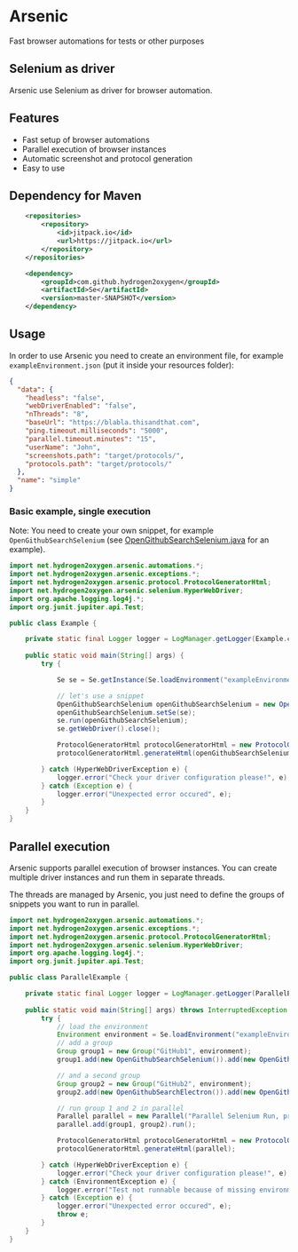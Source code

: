 # Arsenic

Fast browser automations for tests or other purposes

## Selenium as driver

Arsenic use Selenium as driver for browser automation.

## Features
* Fast setup of browser automations
* Parallel execution of browser instances
* Automatic screenshot and protocol generation
* Easy to use

## Dependency for Maven

```xml
    <repositories>
        <repository>
            <id>jitpack.io</id>
            <url>https://jitpack.io</url>
        </repository>
    </repositories>

    <dependency>
        <groupId>com.github.hydrogen2oxygen</groupId>
        <artifactId>Se</artifactId>
        <version>master-SNAPSHOT</version>
    </dependency>
```

## Usage
In order to use Arsenic you need to create an environment file, for example `exampleEnvironment.json` (put it inside your resources folder):
```json
{
  "data": {
    "headless": "false",
    "webDriverEnabled": "false",
    "nThreads": "8",
    "baseUrl": "https://blabla.thisandthat.com",
    "ping.timeout.milliseconds": "5000",
    "parallel.timeout.minutes": "15",
    "userName": "John",
    "screenshots.path": "target/protocols/",
    "protocols.path": "target/protocols/"
  },
  "name": "simple"
}
```

### Basic example, single execution

Note: You need to create your own snippet, for example `OpenGithubSearchSelenium` (see [OpenGithubSearchSelenium.java](src/test/java/com/github/hydrogen2oxygen/arsenic/snippets/OpenGithubSearchSelenium.java) for an example).
```java
import net.hydrogen2oxygen.arsenic.automations.*;
import net.hydrogen2oxygen.arsenic.exceptions.*;
import net.hydrogen2oxygen.arsenic.protocol.ProtocolGeneratorHtml;
import net.hydrogen2oxygen.arsenic.selenium.HyperWebDriver;
import org.apache.logging.log4j.*;
import org.junit.jupiter.api.Test;

public class Example {

    private static final Logger logger = LogManager.getLogger(Example.class);
    
    public static void main(String[] args) {
        try {

            Se se = Se.getInstance(Se.loadEnvironment("exampleEnvironment.json"), HyperWebDriver.DriverTypes.LOCAL_CHROME);

            // let's use a snippet
            OpenGithubSearchSelenium openGithubSearchSelenium = new OpenGithubSearchSelenium();
            openGithubSearchSelenium.setSe(se);
            se.run(openGithubSearchSelenium);
            se.getWebDriver().close();

            ProtocolGeneratorHtml protocolGeneratorHtml = new ProtocolGeneratorHtml();
            protocolGeneratorHtml.generateHtml(openGithubSearchSelenium);

        } catch (HyperWebDriverException e) {
            logger.error("Check your driver configuration please!", e);
        } catch (Exception e) {
            logger.error("Unexpected error occured", e);
        }
    }
}
```

## Parallel execution

Arsenic supports parallel execution of browser instances. You can create multiple driver instances and run them in separate threads.

The threads are managed by Arsenic, you just need to define the groups of snippets you want to run in parallel.

```java
import net.hydrogen2oxygen.arsenic.automations.*;
import net.hydrogen2oxygen.arsenic.exceptions.*;
import net.hydrogen2oxygen.arsenic.protocol.ProtocolGeneratorHtml;
import net.hydrogen2oxygen.arsenic.selenium.HyperWebDriver;
import org.apache.logging.log4j.*;
import org.junit.jupiter.api.Test;

public class ParallelExample {

    private static final Logger logger = LogManager.getLogger(ParallelExample.class);
    
    public static void main(String[] args) throws InterruptedException {
        try {
            // load the environment
            Environment environment = Se.loadEnvironment("exampleEnvironment.json");
            // add a group
            Group group1 = new Group("GitHub1", environment);
            group1.add(new OpenGithubSearchSelenium()).add(new OpenGithubSearchHydrogen2oxygen());

            // and a second group
            Group group2 = new Group("GitHub2", environment);
            group2.add(new OpenGithubSearchElectron()).add(new OpenGithubSearchSpringBoot());

            // run group 1 and 2 in parallel
            Parallel parallel = new Parallel("Parallel Selenium Run, prove of concept", environment);
            parallel.add(group1, group2).run();

            ProtocolGeneratorHtml protocolGeneratorHtml = new ProtocolGeneratorHtml();
            protocolGeneratorHtml.generateHtml(parallel);

        } catch (HyperWebDriverException e) {
            logger.error("Check your driver configuration please!", e);
        } catch (EnvironmentException e) {
            logger.error("Test not runnable because of missing environment variable!", e);
        } catch (Exception e) {
            logger.error("Unexpected error occured", e);
            throw e;
        }
    }
}
```
